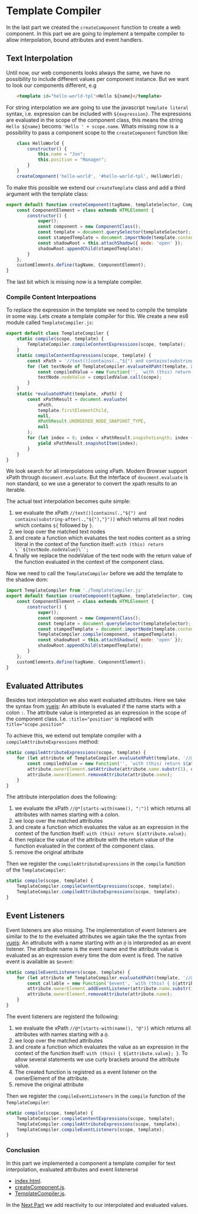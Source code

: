 # Template Compiler

In the last part we created the `createComponent` function to create a web component. In this part we are going to 
implement a tempalte compiler to allow interpolation, bound attributes and event handlers.

## Text Interpolation

Until now, our web components looks always the same, we have no possibility to include different values per component 
instance. But we want to look our components different, e.g
```html
	<template id="hello-world-tpl">Hello ${name}</template>
```
For string interpolation we are going to use the javascript `template literal` syntax, i.e. expression can be included
with `${expression}`. The expressions are evaluated in the scope of the component class, this means the string 
`Hello ${name}` becoms `'Hello ' + scope.name`. Whats missing now is a possibility to pass a component scope to 
the `createComponent` function like:
```javascript
	class HelloWorld {
		constructor() {
			this.name = "Jon";
			this.position = "Manager";
		}
	}
	createComponent('hello-world', '#hello-world-tpl', HelloWorld);
```
To make this possible we extend our `createTemplate` class and add a third argument with the template class:

```javascript
export default function createComponent(tagName, templateSelector, ComponentClass) {
	const ComponentElement = class extends HTMLElement {
		constructor() {
			super();
			const component = new ComponentClass();
			const template = document.querySelector(templateSelector);
			const stampedTemplate = document.importNode(template.content, true);
			const shadowRoot = this.attachShadow({ mode: 'open' });
			shadowRoot.appendChild(stampedTemplate);
		}
	};
	customElements.define(tagName, ComponentElement);
}
```
The last bit which is missing now is a template compiler. 

### Compile Content Interpoations

To replace the expression in the template we need to compile the template in some way. Lets create a template compiler 
for this. We create a new es6 module called `TemplateCompiler.js`:
```javascript
export default class TemplateCompiler {
	static compile(scope, template) {
		TemplateCompiler.compileContentExpressions(scope, template);
	}
	static compileContentExpressions(scope, template) {
		const xPath = '//text()[contains(.,"${") and contains(substring-after(.,"${"),"}")]';
		for (let textNode of TemplateCompiler.evaluateXPaht(template, xPath)) {
			const compiledValue = new Function('', `with (this) return \`${textNode.nodeValue}\`;`);
			textNode.nodeValue = compiledValue.call(scope);
		}
	}
	static *evaluateXPaht(template, xPath) {
		const xPathResult = document.evaluate(
			xPath,
			template.firstElementChild,
			null,
			XPathResult.UNORDERED_NODE_SNAPSHOT_TYPE,
			null
		);
		for (let index = 0; index < xPathResult.snapshotLength; index += 1) {
			yield xPathResult.snapshotItem(index);
		}
	}
}
```
We look search for all interpolations using xPath. Modern Browser support xPath through `document.evaluate`. But the
interface of `doucment.evaluate` is non standard, so we use a generator to convert the xpath results to an iterable.

The actual text interpolation becomes quite simple: 
  1. we evaluate the xPath `//text()[contains(.,"${") and contains(substring-after(.,"${"),"}")]` which returns all 
     text nodes which contains `${` followed by `}`.
  2. we loop over the matched text nodes
  3. and create a function which evaluates the text nodes content as a string literal in the context of the function
     itself: `with (this) return \``${textNode.nodeValue}\``;`
  4. finally we replace the nodeValue of the text node with the return value of the function evaluated in the context
     of the component class.

Now we need to call the `TemplateCompiler` before we add the template to the shadow dom:
```javascript
import TemplateCompiler from './TemplateCompiler.js'
export default function createComponent(tagName, templateSelector, ComponentClass) {
	const ComponentElement = class extends HTMLElement {
		constructor() {
			super();
			const component = new ComponentClass();
			const template = document.querySelector(templateSelector);
			const stampedTemplate = document.importNode(template.content, true);
			TemplateCompiler.compile(component, stampedTemplate);
			const shadowRoot = this.attachShadow({ mode: 'open' });
			shadowRoot.appendChild(stampedTemplate);
		}
	};
	customElements.define(tagName, ComponentElement);
}

```

## Evaluated Attributes

Besides text interpolation we also want evaluated attributes. Here we take the syntax from [vuejs](http://vuejs.org):
An attribute is evaluated if the name starts with a colon `:`. The attribute value is interpreted as an expression in 
the scope of the component class. I.e. `:title="position"` is replaced with `title="scope.position"`

To achieve this, we extend out template compiler with a `compileAttributeExpressions` method:
```javascript
static compileAttributeExpressions(scope, template) {
	for (let attribute of TemplateCompiler.evaluateXPaht(template, '//@*[starts-with(name(), ":")]')) {
		const compiledValue = new Function('', `with (this) return ${attribute.value};`);
		attribute.ownerElement.setAttribute(attribute.name.substr(1), compiledValue.call(scope));
		attribute.ownerElement.removeAttribute(attribute.name);
	}
}
```
The attribute interpolation does the following: 
  1. we evaluate the xPath `//@*[starts-with(name(), ":")]` which returns all attributes with names starting with a
     colon.
  2. we loop over the matched attributes
  3. and create a function which evaluates the value as an expression in the context of the function itself: 
     `with (this) return ${attribute.value};`
  4. then replace the value of the attribute with the return value of the function evaluated in the context
     of the component class.
  5. remove the original attribute
  
Then we register the `compileAttributeExpressions` in the `compile` function of the `TemplateCompiler`:
```javascript
static compile(scope, template) {
	TemplateCompiler.compileContentExpressions(scope, template);
	TemplateCompiler.compileAttributeExpressions(scope, template);
}
```

## Event Listeners

Event listeners are also missing. The implementation of event listeners are similar to the to the eveluated attributes
we again take the the syntax from [vuejs](http://vuejs.org): An attrubute with a name starting with an `@` is 
interpreded as an event listener. The attribute name is the event name and the attribute value is evaluated as an 
expression every time the dom event is fired. The native event is available as `$event`:
```javascript
static compileEventListeners(scope, template) {
	for (let attribute of TemplateCompiler.evaluateXPaht(template, '//@*[starts-with(name(), "@")]')) {
		const callable = new Function('$event', `with (this) { ${attribute.value}; }`);
		attribute.ownerElement.addEventListener(attribute.name.substr(1), event => callable.call(scope, event));
		attribute.ownerElement.removeAttribute(attribute.name);
	}
}
```
The event listeners are registerd the following: 
  1. we evaluate the xPath `//@*[starts-with(name(), "@")]` which returns all attributes with names starting with a
     `@`.
  2. we loop over the matched attributes
  3. and create a function which evaluates the value as an expression in the context of the function itself:
     `with (this) { ${attribute.value}; }`. To allow several statements we use curly brackets around the attribute
     value.
  4. The created function is registred as a event listener on the ownerElement of the attribute.
  5. remove the original attribute
  
Then we register the `compileEventListeners` in the `compile` function of the `TemplateCompiler`:
```javascript
static compile(scope, template) {
	TemplateCompiler.compileContentExpressions(scope, template);
	TemplateCompiler.compileAttributeExpressions(scope, template);
	TemplateCompiler.compileEventListeners(scope, template);
}
```

### Conclusion

In this part we implemented a component a template compiler for text interpolation, evaluated attributes and event 
listenersé

*  [index.html](./index.html). 
*  [createComponent.js](./createComponent.js). 
*  [TemplateCompiler.js](./TemplateCompiler.js). 

In the [Next Part](../2-reactifitz/index.md) we add reactivity to our interpolated and evaluated values. 



























